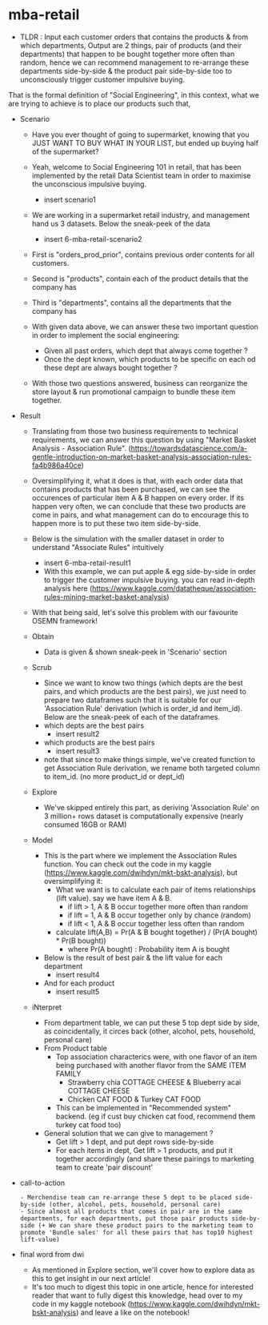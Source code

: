 # mba-retail

- TLDR : Input each customer orders that contains the products & from which departments, Output are 2 things, pair of products (and their departments) that happen to be bought together more often than random, hence we can recommend management to re-arrange these departments side-by-side & the product pair side-by-side too to unconsciously trigger customer impulsive buying.

That is the formal definition of "Social Engineering", in this context, what we are trying to achieve is to place our products such that,

- Scenario

  - Have you ever thought of going to supermarket, knowing that you JUST WANT TO BUY WHAT IN YOUR LIST, but ended up buying half of the supermarket?
  - Yeah, welcome to Social Engineering 101 in retail, that has been implemented by the retail Data Scientist team in order to maximise the unconscious impulsive buying.
    - insert scenario1
  - We are working in a supermarket retail industry, and management hand us 3 datasets. Below the sneak-peek of the data
    - insert 6-mba-retail-scenario2
  - First is "orders_prod_prior", contains previous order contents for all customers.
  - Second is "products", contain each of the product details that the company has
  - Third is "departments", contains all the departments that the company has
  - With given data above, we can answer these two important question in order to implement the social engineering:

    - Given all past orders, which dept that always come together ?
    - Once the dept known, which products to be specific on each od these dept are always bought together ?

  - With those two questions answered, business can reorganize the store layout & run promotional campaign to bundle these item together.

- Result

  - Translating from those two business requirements to technical requirements, we can answer this question by using "Market Basket Analysis - Association Rule". (https://towardsdatascience.com/a-gentle-introduction-on-market-basket-analysis-association-rules-fa4b986a40ce)
  - Oversimplifying it, what it does is that, with each order data that contains products that has been purchased, we can see the occurences of particular item A & B happen on every order. If its happen very often, we can conclude that these two products are come in pairs, and what management can do to encourage this to happen more is to put these two item side-by-side.
  - Below is the simulation with the smaller dataset in order to understand "Associate Rules" intuitively

    - insert 6-mba-retail-result1
    - With this example, we can put apple & egg side-by-side in order to trigger the customer impulsive buying. you can read in-depth analysis here (https://www.kaggle.com/datatheque/association-rules-mining-market-basket-analysis)

  - With that being said, let's solve this problem with our favourite OSEMN framework!
  - Obtain
    - Data is given & shown sneak-peek in 'Scenario' section
  - Scrub
    - Since we want to know two things (which depts are the best pairs, and which products are the best pairs), we just need to prepare two dataframes such that it is suitable for our 'Association Rule' derivation (which is order_id and item_id). Below are the sneak-peek of each of the dataframes.
    - which depts are the best pairs
      - insert result2
    - which products are the best pairs
      - insert result3
    - note that since to make things simple, we've created function to get Association Rule derivation, we rename both targeted column to item_id. (no more product_id or dept_id)
  - Explore
    - We've skipped entirely this part, as deriving 'Association Rule' on 3 million+ rows dataset is computationally expensive (nearly consumed 16GB or RAM)
  - Model
    - This is the part where we implement the Association Rules function. You can check out the code in my kaggle (https://www.kaggle.com/dwihdyn/mkt-bskt-analysis), but oversimplifying it:
      - What we want is to calculate each pair of items relationships (lift value). say we have item A & B.
        - if lift > 1, A & B occur together more often than random
        - if lift = 1, A & B occur together only by chance (random)
        - if lift < 1, A & B occur together less often than random
      - calculate lift(A,B) = Pr(A & B bought together) / (Pr(A bought) \* Pr(B bought))
        - where Pr(A bought) : Probability item A is bought
    - Below is the result of best pair & the lift value for each department
      - insert result4
    - And for each product
      - insert result5
  - iNterpret
    - From department table, we can put these 5 top dept side by side, as coincidentally, it circes back (other, alcohol, pets, household, personal care)
    - From Product table
      - Top association characterics were, with one flavor of an item being purchased with another flavor from the SAME ITEM FAMILY
        - Strawberry chia COTTAGE CHEESE & Blueberry acai COTTAGE CHEESE
        - Chicken CAT FOOD & Turkey CAT FOOD
      - This can be implemented in "Recommended system" backend. (eg if cust buy chicken cat food, recommend them turkey cat food too)
    - General solution that we can give to management ?
      - Get lift > 1 dept, and put dept rows side-by-side
      - For each items in dept, Get lift > 1 products, and put it together accordingly (and share these pairings to marketing team to create 'pair discount'

- call-to-action

      - Merchendise team can re-arrange these 5 dept to be placed side-by-side (other, alcohol, pets, household, personal care)
      - Since almost all products that comes in pair are in the same departments, for each departments, put those pair products side-by-side (+ We can share these product pairs to the marketing team to promote 'Bundle sales' for all these pairs that has top10 highest lift-value)

- final word from dwi
  - As mentioned in Explore section, we'll cover how to explore data as this to get insight in our next article!
  - It's too much to digest this topic in one article, hence for interested reader that want to fully digest this knowledge, head over to my code in my kaggle notebook (https://www.kaggle.com/dwihdyn/mkt-bskt-analysis) and leave a like on the notebook!
